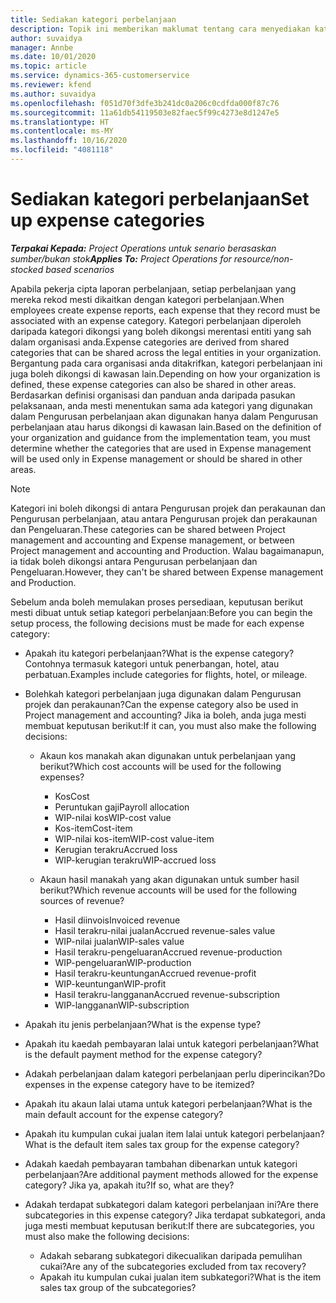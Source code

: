 ```yaml
---
title: Sediakan kategori perbelanjaan
description: Topik ini memberikan maklumat tentang cara menyediakan kategori perbelanjaan dan kategori dikongsi untuk laporan perbelanjaan.
author: suvaidya
manager: Annbe
ms.date: 10/01/2020
ms.topic: article
ms.service: dynamics-365-customerservice
ms.reviewer: kfend
ms.author: suvaidya
ms.openlocfilehash: f051d70f3dfe3b241dc0a206c0cdfda000f87c76
ms.sourcegitcommit: 11a61db54119503e82faec5f99c4273e8d1247e5
ms.translationtype: HT
ms.contentlocale: ms-MY
ms.lasthandoff: 10/16/2020
ms.locfileid: "4081118"
---
```

# <a name="set-up-expense-categories"></a><span data-ttu-id="be70c-103">Sediakan kategori perbelanjaan</span><span class="sxs-lookup"><span data-stu-id="be70c-103">Set up expense categories</span></span>

<span data-ttu-id="be70c-104">_**Terpakai Kepada:** Project Operations untuk senario berasaskan sumber/bukan stok_</span><span class="sxs-lookup"><span data-stu-id="be70c-104">_**Applies To:** Project Operations for resource/non-stocked based scenarios_</span></span>

<span data-ttu-id="be70c-105">Apabila pekerja cipta laporan perbelanjaan, setiap perbelanjaan yang mereka rekod mesti dikaitkan dengan kategori perbelanjaan.</span><span class="sxs-lookup"><span data-stu-id="be70c-105">When employees create expense reports, each expense that they record must be associated with an expense category.</span></span> <span data-ttu-id="be70c-106">Kategori perbelanjaan diperoleh daripada kategori dikongsi yang boleh dikongsi merentasi entiti yang sah dalam organisasi anda.</span><span class="sxs-lookup"><span data-stu-id="be70c-106">Expense categories are derived from shared categories that can be shared across the legal entities in your organization.</span></span> <span data-ttu-id="be70c-107">Bergantung pada cara organisasi anda ditakrifkan, kategori perbelanjaan ini juga boleh dikongsi di kawasan lain.</span><span class="sxs-lookup"><span data-stu-id="be70c-107">Depending on how your organization is defined, these expense categories can also be shared in other areas.</span></span> <span data-ttu-id="be70c-108">Berdasarkan definisi organisasi dan panduan anda daripada pasukan pelaksanaan, anda mesti menentukan sama ada kategori yang digunakan dalam Pengurusan perbelanjaan akan digunakan hanya dalam Pengurusan perbelanjaan atau harus dikongsi di kawasan lain.</span><span class="sxs-lookup"><span data-stu-id="be70c-108">Based on the definition of your organization and guidance from the implementation team, you must determine whether the categories that are used in Expense management will be used only in Expense management or should be shared in other areas.</span></span>

> [!NOTE]
> <span data-ttu-id="be70c-109">Kategori ini boleh dikongsi di antara Pengurusan projek dan perakaunan dan Pengurusan perbelanjaan, atau antara Pengurusan projek dan perakaunan dan Pengeluaran.</span><span class="sxs-lookup"><span data-stu-id="be70c-109">These categories can be shared between Project management and accounting and Expense management, or between Project management and accounting and Production.</span></span> <span data-ttu-id="be70c-110">Walau bagaimanapun, ia tidak boleh dikongsi antara Pengurusan perbelanjaan dan Pengeluaran.</span><span class="sxs-lookup"><span data-stu-id="be70c-110">However, they can't be shared between Expense management and Production.</span></span>

<span data-ttu-id="be70c-111">Sebelum anda boleh memulakan proses persediaan, keputusan berikut mesti dibuat untuk setiap kategori perbelanjaan:</span><span class="sxs-lookup"><span data-stu-id="be70c-111">Before you can begin the setup process, the following decisions must be made for each expense category:</span></span>

- <span data-ttu-id="be70c-112">Apakah itu kategori perbelanjaan?</span><span class="sxs-lookup"><span data-stu-id="be70c-112">What is the expense category?</span></span> <span data-ttu-id="be70c-113">Contohnya termasuk kategori untuk penerbangan, hotel, atau perbatuan.</span><span class="sxs-lookup"><span data-stu-id="be70c-113">Examples include categories for flights, hotel, or mileage.</span></span>
- <span data-ttu-id="be70c-114">Bolehkah kategori perbelanjaan juga digunakan dalam Pengurusan projek dan perakaunan?</span><span class="sxs-lookup"><span data-stu-id="be70c-114">Can the expense category also be used in Project management and accounting?</span></span> <span data-ttu-id="be70c-115">Jika ia boleh, anda juga mesti membuat keputusan berikut:</span><span class="sxs-lookup"><span data-stu-id="be70c-115">If it can, you must also make the following decisions:</span></span>

    - <span data-ttu-id="be70c-116">Akaun kos manakah akan digunakan untuk perbelanjaan yang berikut?</span><span class="sxs-lookup"><span data-stu-id="be70c-116">Which cost accounts will be used for the following expenses?</span></span>

        - <span data-ttu-id="be70c-117">Kos</span><span class="sxs-lookup"><span data-stu-id="be70c-117">Cost</span></span>
        - <span data-ttu-id="be70c-118">Peruntukan gaji</span><span class="sxs-lookup"><span data-stu-id="be70c-118">Payroll allocation</span></span>
        - <span data-ttu-id="be70c-119">WIP-nilai kos</span><span class="sxs-lookup"><span data-stu-id="be70c-119">WIP-cost value</span></span>
        - <span data-ttu-id="be70c-120">Kos-item</span><span class="sxs-lookup"><span data-stu-id="be70c-120">Cost-item</span></span>
        - <span data-ttu-id="be70c-121">WIP-nilai kos-item</span><span class="sxs-lookup"><span data-stu-id="be70c-121">WIP-cost value-item</span></span>
        - <span data-ttu-id="be70c-122">Kerugian terakru</span><span class="sxs-lookup"><span data-stu-id="be70c-122">Accrued loss</span></span>
        - <span data-ttu-id="be70c-123">WIP-kerugian terakru</span><span class="sxs-lookup"><span data-stu-id="be70c-123">WIP-accrued loss</span></span>

    - <span data-ttu-id="be70c-124">Akaun hasil manakah yang akan digunakan untuk sumber hasil berikut?</span><span class="sxs-lookup"><span data-stu-id="be70c-124">Which revenue accounts will be used for the following sources of revenue?</span></span>

        - <span data-ttu-id="be70c-125">Hasil diinvois</span><span class="sxs-lookup"><span data-stu-id="be70c-125">Invoiced revenue</span></span>
        - <span data-ttu-id="be70c-126">Hasil terakru-nilai jualan</span><span class="sxs-lookup"><span data-stu-id="be70c-126">Accrued revenue-sales value</span></span>
        - <span data-ttu-id="be70c-127">WIP-nilai jualan</span><span class="sxs-lookup"><span data-stu-id="be70c-127">WIP-sales value</span></span>
        - <span data-ttu-id="be70c-128">Hasil terakru-pengeluaran</span><span class="sxs-lookup"><span data-stu-id="be70c-128">Accrued revenue-production</span></span>
        - <span data-ttu-id="be70c-129">WIP-pengeluaran</span><span class="sxs-lookup"><span data-stu-id="be70c-129">WIP-production</span></span>
        - <span data-ttu-id="be70c-130">Hasil terakru-keuntungan</span><span class="sxs-lookup"><span data-stu-id="be70c-130">Accrued revenue-profit</span></span>
        - <span data-ttu-id="be70c-131">WIP-keuntungan</span><span class="sxs-lookup"><span data-stu-id="be70c-131">WIP-profit</span></span>
        - <span data-ttu-id="be70c-132">Hasil terakru-langganan</span><span class="sxs-lookup"><span data-stu-id="be70c-132">Accrued revenue-subscription</span></span>
        - <span data-ttu-id="be70c-133">WIP-langganan</span><span class="sxs-lookup"><span data-stu-id="be70c-133">WIP-subscription</span></span>

- <span data-ttu-id="be70c-134">Apakah itu jenis perbelanjaan?</span><span class="sxs-lookup"><span data-stu-id="be70c-134">What is the expense type?</span></span>
- <span data-ttu-id="be70c-135">Apakah itu kaedah pembayaran lalai untuk kategori perbelanjaan?</span><span class="sxs-lookup"><span data-stu-id="be70c-135">What is the default payment method for the expense category?</span></span>
- <span data-ttu-id="be70c-136">Adakah perbelanjaan dalam kategori perbelanjaan perlu diperincikan?</span><span class="sxs-lookup"><span data-stu-id="be70c-136">Do expenses in the expense category have to be itemized?</span></span>
- <span data-ttu-id="be70c-137">Apakah itu akaun lalai utama untuk kategori perbelanjaan?</span><span class="sxs-lookup"><span data-stu-id="be70c-137">What is the main default account for the expense category?</span></span>
- <span data-ttu-id="be70c-138">Apakah itu kumpulan cukai jualan item lalai untuk kategori perbelanjaan?</span><span class="sxs-lookup"><span data-stu-id="be70c-138">What is the default item sales tax group for the expense category?</span></span>
- <span data-ttu-id="be70c-139">Adakah kaedah pembayaran tambahan dibenarkan untuk kategori perbelanjaan?</span><span class="sxs-lookup"><span data-stu-id="be70c-139">Are additional payment methods allowed for the expense category?</span></span> <span data-ttu-id="be70c-140">Jika ya, apakah itu?</span><span class="sxs-lookup"><span data-stu-id="be70c-140">If so, what are they?</span></span>
- <span data-ttu-id="be70c-141">Adakah terdapat subkategori dalam kategori perbelanjaan ini?</span><span class="sxs-lookup"><span data-stu-id="be70c-141">Are there subcategories in this expense category?</span></span> <span data-ttu-id="be70c-142">Jika terdapat subkategori, anda juga mesti membuat keputusan berikut:</span><span class="sxs-lookup"><span data-stu-id="be70c-142">If there are subcategories, you must also make the following decisions:</span></span>

    - <span data-ttu-id="be70c-143">Adakah sebarang subkategori dikecualikan daripada pemulihan cukai?</span><span class="sxs-lookup"><span data-stu-id="be70c-143">Are any of the subcategories excluded from tax recovery?</span></span>
    - <span data-ttu-id="be70c-144">Apakah itu kumpulan cukai jualan item subkategori?</span><span class="sxs-lookup"><span data-stu-id="be70c-144">What is the item sales tax group of the subcategories?</span></span>
